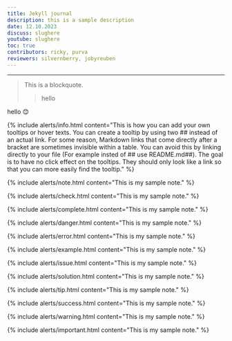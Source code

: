 ```yaml
---
title: Jekyll journal
description: this is a sample description
date: 12.10.2023
discuss: slughere
youtube: slughere
toc: true
contributors: ricky, purva
reviewers: silvernberry, jobyreuben
---
```



---
> This is a blockquote.
>> hello

hello :blush: 


{% include alerts/info.html content="This is how you can add your own tooltips or hover texts. You can create a tooltip by using two ## instead of an actual link. For some reason, Markdown links that come directly after a bracket are sometimes invisible within a table. You can avoid this by linking directly to your file (For example insted of ## use README.md##). The goal is to have no click effect on the tooltips. They should only look like a link so that you can more easily find the tooltip." %}

{% include alerts/note.html content="This is my sample note." %}

{% include alerts/check.html content="This is my sample note." %}

{% include alerts/complete.html content="This is my sample note." %}

{% include alerts/danger.html content="This is my sample note." %}

{% include alerts/error.html content="This is my sample note." %}

{% include alerts/example.html content="This is my sample note." %}

{% include alerts/issue.html content="This is my sample note." %}

{% include alerts/solution.html content="This is my sample note." %}

{% include alerts/tip.html content="This is my sample note." %}

{% include alerts/success.html content="This is my sample note." %}

{% include alerts/warning.html content="This is my sample note." %}

{% include alerts/important.html content="This is my sample note." %}



